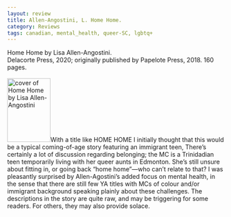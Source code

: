 ```yaml
---
layout: review
title: Allen-Angostini, L. Home Home.
category: Reviews
tags: canadian, mental_health, queer-SC, lgbtq+
---
```

<span class="title">Home Home</span> by Lisa Allen-Angostini.<br>
<span class="publisher">Delacorte Press, 2020; originally published by Papelote Press, 2018. 160 pages.</span><br><br>
<span class="book1"><img src="https://images2.penguinrandomhouse.com/cover/9781984893611" width="100" height="147" alt="cover of Home Home by Lisa Allen-Angostini"></span>With a title like HOME HOME I initially thought that this would be a typical coming-of-age story featuring an immigrant teen, There’s certainly a lot of discussion regarding belonging; the MC is a Trinidadian teen temporarily living with her queer aunts in Edmonton. She’s still unsure about fitting in, or going back “home home”—who can’t relate to that? I was pleasantly surprised by Allen-Agostini’s added focus on mental health, in the sense that there are still few YA titles with MCs of colour and/or immigrant background speaking plainly about these challenges. The descriptions in the story are quite raw, and may be triggering for some readers. For others, they may also provide solace.
